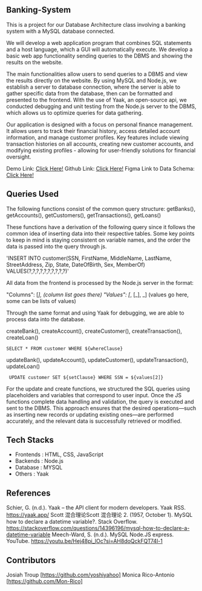 ## Banking-System
This is a project for our Database Architecture class involving a banking system with a MySQL database connected. 

We will develop a web application program that combines SQL statements and a host language, which a GUI will automatically execute. We develop a basic web app functionality sending queries to the DBMS and showing the results on the website.

The main functionalities allow users to send queries to a DBMS and view the results directly on the website. By using MySQL and Node.js, we establish a server to database connection, where the server is able to gather specific data from the database, then can be formatted and presented to the frontend. With the use of Yaak, an open-source api, we conducted debugging and unit testing from the Node.js server to the DBMS, which allows us to optimize queries for data gathering.

Our application is designed with a focus on personal finance management. It allows users to track their financial history, access detailed account information, and manage customer profiles. Key features include viewing transaction histories on all accounts, creating new customer accounts, and modifying existing profiles - allowing for user-friendly solutions for financial oversight.


Demo Link: [Click Here!](https://youtu.be/xMv9ijMfhH0)
Github Link: [Click Here!](https://github.com/yoshiyahoo/Banking-System/tree/main?tab=readme-ov-file#banking-system)
Figma Link to Data Schema: [Click Here!](https://www.figma.com/board/TAOulemGLnlf4jg0ooKYqV/Welcome-to-FigJam)

## Queries Used
The following functions consist of the common query structure:
getBanks(), getAccounts(), getCustomers(), getTransactions(), getLoans()

These functions have a derivation of the following query since it follows the common idea of inserting data into their respective tables. Some key points to keep in mind is staying consistent on variable names, and the order the data is passed into the query through js.

'INSERT INTO customer(SSN, FirstName, MiddleName, LastName, StreetAddress, Zip, State, DateOfBirth, Sex, MemberOf) VALUES(?,?,?,?,?,?,?,?,?,?)'

All data from the frontend is processed by the Node.js server in the format: 

"Columns": [_], (column list goes there)
"Values": [_, [_], _]  (values go here, some can be lists of values)

Through the same format and using Yaak for debugging, we are able to process data into the database. 

createBank(), createAccount(), createCustomer(), createTransaction(), createLoan()

`SELECT * FROM customer WHERE ${whereClause}`

updateBank(), updateAccount(), updateCustomer(), updateTransaction(), updateLoan()

` UPDATE customer SET ${setClause} WHERE SSN = ${values[2]}`

For the update and create functions, we structured the SQL queries using placeholders and variables that correspond to user input. Once the JS functions complete data handling and validation, the query is executed and sent to the DBMS. This approach ensures that the desired operations—such as inserting new records or updating existing ones—are performed accurately, and the relevant data is successfully retrieved or modified.

## Tech Stacks
- Frontends : HTML, CSS, JavaScript
- Backends : Node.js
- Database : MYSQL
- Others : Yaak

## References
Schier, G. (n.d.). Yaak – the API client for modern developers. Yaak RSS. https://yaak.app/ 
Scott 混合理论Scott 混合理论                      2. (1957, October 1). MySQL how to declare a datetime variable?. Stack Overflow. https://stackoverflow.com/questions/14396196/mysql-how-to-declare-a-datetime-variable 
Meech-Ward, S. (n.d.). MySQL Node.JS express. YouTube. https://youtu.be/Hej48pi_lOc?si=AH8doQckFQT74l-1 

## Contributors
Josiah Troup [https://github.com/yoshiyahoo]
Monica Rico-Antonio [https://github.com/Mon-Rico]
